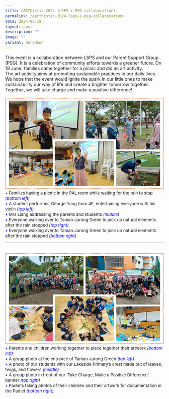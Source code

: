```yaml
---
title: eARThistic 2024 (LSPS x PSG collaboration)
permalink: /earthistic-2024-lsps-x-psg-collaboration/
date: 2024-06-19
layout: post
description: ""
image: ""
variant: markdown
---
```

This event is a collaboration between LSPS and our Parent Support Group (PSG). It is a celebration of community efforts towards a greener future. On 19 June, families came together for a picnic and did an art activity.<br>
The art activity aims at promoting sustainable practices in our daily lives. We hope that the event would ignite the spark in our little ones to make sustainability our way of life and create a brighter tomorrow together. Together, we will take charge and make a positive difference!
<br><br>
<img src="/images/Happenings/LSPPSG/earthistic_1.png">
<span style="font-size:10pt;">
<span style="color:blue;">•</span> Families having a picnic in the PAL room while waiting for the rain to stop <i style="color:blue;">(bottom left)</i> <br>
<span style="color:blue;">•</span> A student performer, George Yang from 4F, entertaining everyone with his violin <i style="color:blue;">(top left)</i><br>
<span style="color:blue;">•</span> Mrs Liang addressing the parents and students <i style="color:blue;">(middle)</i><br>
<span style="color:blue;">•</span> Everyone walking over to Taman Jurong Green to pick up natural elements after the rain stopped <i style="color:blue;">(top right)</i><br>
<span style="color:blue;">•</span> Everyone walking over to Taman Jurong Green to pick up natural elements after the rain stopped <i style="color:blue;">(bottom right)</i></span>
<hr><br>
<img src="/images/Happenings/LSPPSG/earthistic_2.png">
<span style="font-size:10pt;">
<span style="color:blue;">•</span> Parents and children working together to piece together their artwork <i style="color:blue;">(bottom left)</i> <br>
<span style="color:blue;">•</span> A group photo at the entrance of Taman Jurong Green <i style="color:blue;">(top left)</i><br>
<span style="color:blue;">•</span> A photo of our students with our Lakeside Primary’s crest made out of leaves, twigs, and flowers <i style="color:blue;">(middle)</i><br>
<span style="color:blue;">•</span> A group photo in front of our ‘Take Charge, Make a Positive Difference’ banner <i style="color:blue;">(top right)</i><br>
<span style="color:blue;">•</span> Parents taking photos of their children and their artwork for documentation in the Padlet <i style="color:blue;">(bottom right)</i></span>